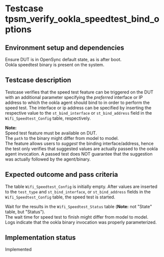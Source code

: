 # Testcase tpsm_verify_ookla_speedtest_bind_options

## Environment setup and dependencies

Ensure DUT is in OpenSync default state, as is after boot.\
Ookla speedtest binary is present on the system.

## Testcase description

Testcase verifies that the speed test feature can be triggered on the DUT with an additional parameter specifying the
*preferred* interface or IP address to which the ookla agent should bind to in order to perform the speed test. The
interface or ip address can be specified by inserting the respective value to the `st_bind_interface` or
`st_bind_address` field in the `Wifi_Speedtest_Config` table, respectively.

**Note:**\
Speed test feature must be available on DUT.\
The `path` to the binary might differ from model to model.\
The
feature allows users to *suggest* the binding interface/address, hence the test only verifies that suggested values are
actually passed to the ookla agent invocation. A passed test does NOT guarantee that the suggestion was actually
followed by the agent/binary.

## Expected outcome and pass criteria

The table `Wifi_Speedtest_Config` is initially empty. After values are inserted to the `test_type` and
`st_bind_interface`, or `st_bind_address` fields in the `Wifi_Speedtest_Config` table, the speed test is started.

Wait for the results in the `Wifi_Speedtest_Status` table (**Note:** not "State" table, but "Status").\
The wait time
for speed test to finish might differ from model to model.\
Logs indicate that the ookla binary invocation was properly
parameterized.

## Implementation status

Implemented
